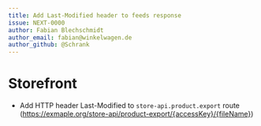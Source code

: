 ```yaml
---
title: Add Last-Modified header to feeds response
issue: NEXT-0000
author: Fabian Blechschmidt
author_email: fabian@winkelwagen.de
author_github: @Schrank
---
```

# Storefront
* Add HTTP header Last-Modified to `store-api.product.export` route (https://exmaple.org/store-api/product-export/{accessKey}/{fileName})
